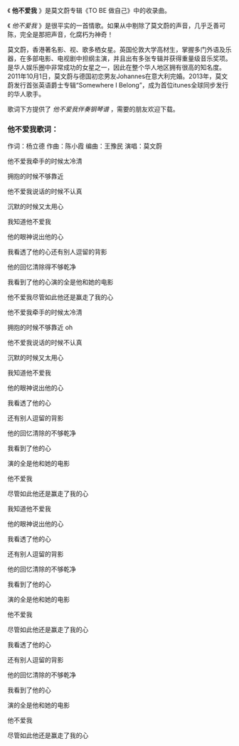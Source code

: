 

《 **他不爱我** 》是莫文蔚专辑《TO BE 做自己》中的收录曲。

《 _他不爱我_ 》是很平实的一首情歌。如果从中剔除了莫文蔚的声音，几乎乏善可陈，完全是那把声音，化腐朽为神奇！

莫文蔚，香港著名影、视、歌多栖女星。英国伦敦大学高材生，掌握多门外语及乐器，在多部电影、电视剧中担纲主演，并且出有多张专辑并获得重量级音乐奖项。是华人娱乐圈中非常成功的女星之一，因此在整个华人地区拥有很高的知名度。2011年10月1日，莫文蔚与德国初恋男友Johannes在意大利完婚。2013年，莫文蔚发行首张英语爵士专辑“Somewhere
I Belong”，成为首位itunes全球同步发行的华人歌手。

歌词下方提供了 _他不爱我伴奏钢琴谱_ ，需要的朋友欢迎下载。

### 他不爱我歌词：

作词：杨立德 作曲：陈小霞 编曲：王豫民 演唱：莫文蔚

他不爱我牵手的时候太冷清

拥抱的时候不够靠近

他不爱我说话的时候不认真

沉默的时候又太用心

我知道他不爱我

他的眼神说出他的心

我看透了他的心还有别人逗留的背影

他的回忆清除得不够乾净

我看到了他的心演的全是他和她的电影

他不爱我尽管如此他还是赢走了我的心

他不爱我牵手的时候太冷清

拥抱的时候不够靠近 oh

他不爱我说话的时候不认真

沉默的时候又太用心

我知道他不爱我

他的眼神说出他的心

我看透了他的心

还有别人逗留的背影

他的回忆清除的不够乾净

我看到了他的心

演的全是他和她的电影

他不爱我

尽管如此他还是赢走了我的心

我知道他不爱我

他的眼神说出他的心

我看透了他的心

还有别人逗留的背影

他的回忆清除的不够乾净

我看到了他的心

演的全是他和她的电影

他不爱我

尽管如此他还是赢走了我的心

我看透了他的心

还有别人逗留的背影

他的回忆清除的不够乾净

我看到了他的心

演的全是他和她的电影

他不爱我

尽管如此他还是赢走了我的心

